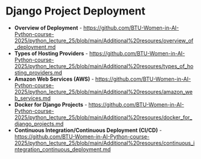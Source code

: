 # Django Project Deployment

- **Overview of Deployment** - https://github.com/BTU-Women-in-AI-Python-course-2025/python_lecture_25/blob/main/Additional%20resoures/overview_of_deployment.md
- **Types of Hosting Providers** - https://github.com/BTU-Women-in-AI-Python-course-2025/python_lecture_25/blob/main/Additional%20resoures/types_of_hosting_providers.md
- **Amazon Web Services (AWS)** - https://github.com/BTU-Women-in-AI-Python-course-2025/python_lecture_25/blob/main/Additional%20resoures/amazon_web_services.md
- **Docker for Django Projects** - https://github.com/BTU-Women-in-AI-Python-course-2025/python_lecture_25/blob/main/Additional%20resoures/docker_for_django_projects.md
- **Continuous Integration/Continuous Deployment (CI/CD)** - https://github.com/BTU-Women-in-AI-Python-course-2025/python_lecture_25/blob/main/Additional%20resoures/continuous_integration_continuous_deployment.md
